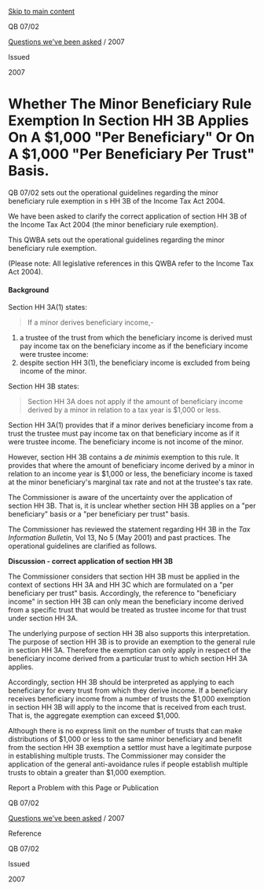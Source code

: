 [Skip to main content](#main-content-tt)

QB 07/02

[Questions we've been asked](/publications#f-ttTypeFacet=Questions%20we've%20been%20asked&sort=%40irscttissuedatetime%20descending&numberOfResults=25)
 / 2007

Issued

2007

Whether The Minor Beneficiary Rule Exemption In Section HH 3B Applies On A $1,000 "Per Beneficiary" Or On A $1,000 "Per Beneficiary Per Trust" Basis.
=====================================================================================================================================================

QB 07/02 sets out the operational guidelines regarding the minor beneficiary rule exemption in s HH 3B of the Income Tax Act 2004.

We have been asked to clarify the correct application of section HH 3B of the Income Tax Act 2004 (the minor beneficiary rule exemption).

This QWBA sets out the operational guidelines regarding the minor beneficiary rule exemption.

(Please note: All legislative references in this QWBA refer to the Income Tax Act 2004).

#### Background

Section HH 3A(1) states:

> If a minor derives beneficiary income,-

1.  a trustee of the trust from which the beneficiary income is derived must pay income tax on the beneficiary income as if the beneficiary income were trustee income:
2.  despite section HH 3(1), the beneficiary income is excluded from being income of the minor.

Section HH 3B states:

> Section HH 3A does not apply if the amount of beneficiary income derived by a minor in relation to a tax year is $1,000 or less.

Section HH 3A(1) provides that if a minor derives beneficiary income from a trust the trustee must pay income tax on that beneficiary income as if it were trustee income. The beneficiary income is not income of the minor.

However, section HH 3B contains a _de minimis_ exemption to this rule. It provides that where the amount of beneficiary income derived by a minor in relation to an income year is $1,000 or less, the beneficiary income is taxed at the minor beneficiary's marginal tax rate and not at the trustee's tax rate.

The Commissioner is aware of the uncertainty over the application of section HH 3B. That is, it is unclear whether section HH 3B applies on a "per beneficiary" basis or a "per beneficiary per trust" basis.

The Commissioner has reviewed the statement regarding HH 3B in the _Tax Information Bulletin_, Vol 13, No 5 (May 2001) and past practices. The operational guidelines are clarified as follows.

**Discussion - correct application of section HH 3B**

The Commissioner considers that section HH 3B must be applied in the context of sections HH 3A and HH 3C which are formulated on a "per beneficiary per trust" basis. Accordingly, the reference to "beneficiary income" in section HH 3B can only mean the beneficiary income derived from a specific trust that would be treated as trustee income for that trust under section HH 3A.

The underlying purpose of section HH 3B also supports this interpretation. The purpose of section HH 3B is to provide an exemption to the general rule in section HH 3A. Therefore the exemption can only apply in respect of the beneficiary income derived from a particular trust to which section HH 3A applies.

Accordingly, section HH 3B should be interpreted as applying to each beneficiary for every trust from which they derive income. If a beneficiary receives beneficiary income from a number of trusts the $1,000 exemption in section HH 3B will apply to the income that is received from each trust. That is, the aggregate exemption can exceed $1,000.

Although there is no express limit on the number of trusts that can make distributions of $1,000 or less to the same minor beneficiary and benefit from the section HH 3B exemption a settlor must have a legitimate purpose in establishing multiple trusts. The Commissioner may consider the application of the general anti-avoidance rules if people establish multiple trusts to obtain a greater than $1,000 exemption.

Report a Problem with this Page or Publication

QB 07/02

[Questions we've been asked](/publications#f-ttTypeFacet=Questions%20we've%20been%20asked&sort=%40irscttissuedatetime%20descending&numberOfResults=25)
 / 2007

Reference

QB 07/02

Issued

2007